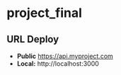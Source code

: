 # project_final

## URL Deploy
- **Public** https://api.myproject.com
- **Local:** http://localhost:3000

